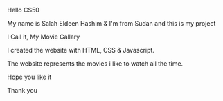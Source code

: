 Hello CS50

My name is Salah Eldeen Hashim & I'm from Sudan
and this is my project 

I Call it, My Movie Gallary

I created the website with HTML, CSS & Javascript. 


The website represents the movies i like to watch all the time.


Hope you like it


Thank you 
